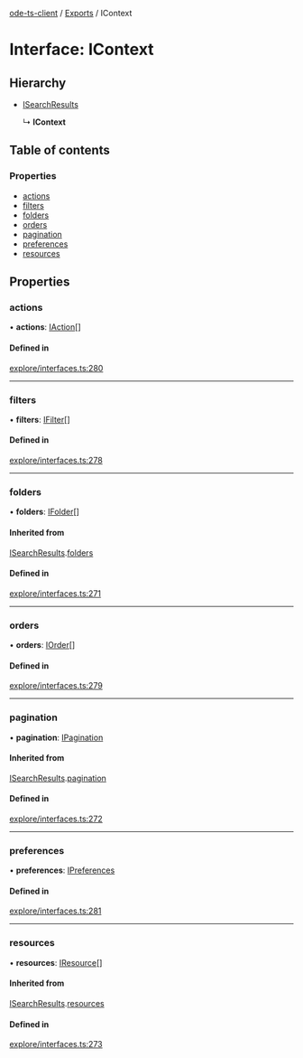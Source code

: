 [ode-ts-client](../README.md) / [Exports](../modules.md) / IContext

# Interface: IContext

## Hierarchy

- [ISearchResults](isearchresults.md)

  ↳ **IContext**

## Table of contents

### Properties

- [actions](icontext.md#actions)
- [filters](icontext.md#filters)
- [folders](icontext.md#folders)
- [orders](icontext.md#orders)
- [pagination](icontext.md#pagination)
- [preferences](icontext.md#preferences)
- [resources](icontext.md#resources)

## Properties

### actions

• **actions**: [IAction](iaction.md)[]

#### Defined in

[explore/interfaces.ts:280](https://github.com/opendigitaleducation/infrontexplore/blob/0e8281d/src/ts/explore/interfaces.ts#L280)

___

### filters

• **filters**: [IFilter](ifilter.md)[]

#### Defined in

[explore/interfaces.ts:278](https://github.com/opendigitaleducation/infrontexplore/blob/0e8281d/src/ts/explore/interfaces.ts#L278)

___

### folders

• **folders**: [IFolder](ifolder.md)[]

#### Inherited from

[ISearchResults](isearchresults.md).[folders](isearchresults.md#folders)

#### Defined in

[explore/interfaces.ts:271](https://github.com/opendigitaleducation/infrontexplore/blob/0e8281d/src/ts/explore/interfaces.ts#L271)

___

### orders

• **orders**: [IOrder](iorder.md)[]

#### Defined in

[explore/interfaces.ts:279](https://github.com/opendigitaleducation/infrontexplore/blob/0e8281d/src/ts/explore/interfaces.ts#L279)

___

### pagination

• **pagination**: [IPagination](ipagination.md)

#### Inherited from

[ISearchResults](isearchresults.md).[pagination](isearchresults.md#pagination)

#### Defined in

[explore/interfaces.ts:272](https://github.com/opendigitaleducation/infrontexplore/blob/0e8281d/src/ts/explore/interfaces.ts#L272)

___

### preferences

• **preferences**: [IPreferences](ipreferences.md)

#### Defined in

[explore/interfaces.ts:281](https://github.com/opendigitaleducation/infrontexplore/blob/0e8281d/src/ts/explore/interfaces.ts#L281)

___

### resources

• **resources**: [IResource](iresource.md)[]

#### Inherited from

[ISearchResults](isearchresults.md).[resources](isearchresults.md#resources)

#### Defined in

[explore/interfaces.ts:273](https://github.com/opendigitaleducation/infrontexplore/blob/0e8281d/src/ts/explore/interfaces.ts#L273)
